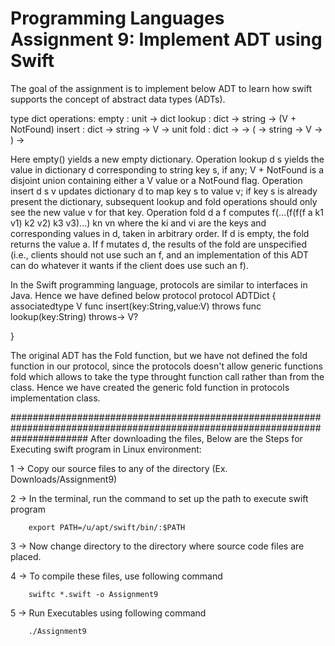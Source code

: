 # Programming Languages Assignment 9: Implement ADT using Swift


The goal of the assignment is to implement below ADT to learn how swift supports the concept of abstract data types (ADTs).

type dict<V>
operations:
empty : unit -> dict<V>
lookup : dict<V> -> string -> (V + NotFound)
insert : dict<V> -> string -> V -> unit
fold : dict<V> -> <T> -> (<T> -> string -> V -> <T>) -> <T>
  
  
Here empty() yields a new empty dictionary. Operation lookup d s yields the value in dictionary d corresponding
to string key s, if any; V + NotFound is a disjoint union containing either a V value or a NotFound flag. Operation
insert d s v updates dictionary d to map key s to value v; if key s is already present the dictionary, subsequent
lookup and fold operations should only see the new value v for that key. Operation fold d a f computes
f(...(f(f(f a k1 v1) k2 v2) k3 v3)...) kn vn
where the ki and vi are the keys and corresponding values in d, taken in arbitrary order. If d is empty, the fold returns
the value a. If f mutates d, the results of the fold are unspecified (i.e., clients should not use such an f, and an
implementation of this ADT can do whatever it wants if the client does use such an f).



In the Swift programming language, protocols are similar to interfaces in Java. Hence we have defined below protocol
protocol ADTDict {
    associatedtype V
    func insert(key:String,value:V) throws
    func lookup(key:String) throws-> V?
    
}

The original ADT has the Fold function, but we have not defined the fold function in our protocol, since the protocols doesn't allow generic functions fold<A> which allows to take the type throught function call rather than from the class<V>. Hence we have created the generic fold function in protocols implementation class. 

##############################################################################################################################
After downloading the files, 
Below are the Steps for Executing swift program in Linux environment:

1 -> Copy our source files to any of the directory (Ex. Downloads/Assignment9)

2 -> In the terminal, run the command to set up the path to execute swift program  

		export PATH=/u/apt/swift/bin/:$PATH

3 -> Now change directory to the directory where source code files are placed.

4 -> To compile these files, use following command	

		swiftc *.swift -o Assignment9

5 -> Run Executables using following command

		./Assignment9




